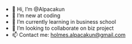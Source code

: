 - 👋 Hi, I’m @Alpacakun
- 👀 I’m new at coding
- 🌱 I’m currently learning in business school
- 💞️ I’m looking to collaborate on biz project
- 📫 Contact me: holmes.alpacakun@gmail.com

<!---
Alpacakun/Alpacakun is a ✨ special ✨ repository because its `README.md` (this file) appears on your GitHub profile.
You can click the Preview link to take a look at your changes.
--->

